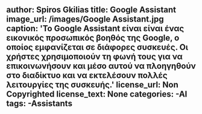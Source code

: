 
author: Spiros Gkilias
title: Google Assistant
image_url: /images/Google Assistant.jpg
caption: 'Το Google Assistant είναι είναι ένας εικονικός προσωπικός βοηθός της Google, ο οποίος εμφανίζεται σε διάφορες συσκευές. Οι χρήστες χρησιμοποιούν τη φωνή τους για να επικοινωνήσουν και μέσο αυτού να πλοηγηθούν στο διαδίκτυο και να εκτελέσουν πολλές λειτουργίες της συσκευής.'
license_url: Non Copyrighted
license_text: None
categories:
  -AI
 tags:
  -Assistants
 -----
